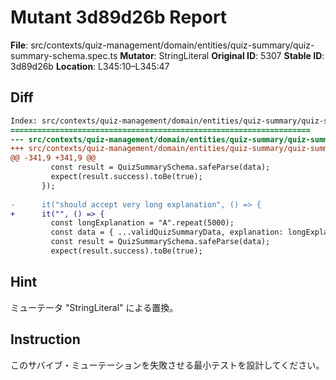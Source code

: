 # Mutant 3d89d26b Report

**File**: src/contexts/quiz-management/domain/entities/quiz-summary/quiz-summary-schema.spec.ts
**Mutator**: StringLiteral
**Original ID**: 5307
**Stable ID**: 3d89d26b
**Location**: L345:10–L345:47

## Diff

```diff
Index: src/contexts/quiz-management/domain/entities/quiz-summary/quiz-summary-schema.spec.ts
===================================================================
--- src/contexts/quiz-management/domain/entities/quiz-summary/quiz-summary-schema.spec.ts	original
+++ src/contexts/quiz-management/domain/entities/quiz-summary/quiz-summary-schema.spec.ts	mutated #5307
@@ -341,9 +341,9 @@
         const result = QuizSummarySchema.safeParse(data);
         expect(result.success).toBe(true);
       });
 
-      it("should accept very long explanation", () => {
+      it("", () => {
         const longExplanation = "A".repeat(5000);
         const data = { ...validQuizSummaryData, explanation: longExplanation };
         const result = QuizSummarySchema.safeParse(data);
         expect(result.success).toBe(true);
```

## Hint

ミューテータ "StringLiteral" による置換。

## Instruction

このサバイブ・ミューテーションを失敗させる最小テストを設計してください。

